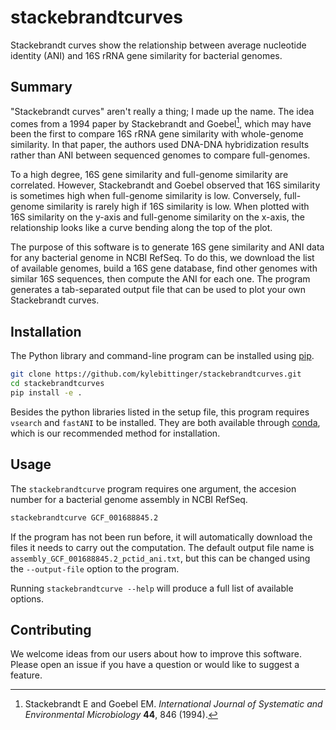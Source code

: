 # stackebrandtcurves

Stackebrandt curves show the relationship between average nucleotide
identity (ANI) and 16S rRNA gene similarity for bacterial genomes.

## Summary

"Stackebrandt curves" aren't really a thing; I made up the name. The idea
comes from a 1994 paper by Stackebrandt and Goebel[^1], which may have been
the first to compare 16S rRNA gene similarity with whole-genome
similarity. In that paper, the authors used DNA-DNA hybridization results
rather than ANI between sequenced genomes to compare full-genomes.

To a high degree, 16S gene similarity and full-genome similarity are
correlated. However, Stackebrandt and Goebel observed that 16S
similarity is sometimes high when full-genome similarity is
low. Conversely, full-genome similarity is rarely high if 16S
similarity is low. When plotted with 16S similarity on the y-axis and
full-genome similarity on the x-axis, the relationship looks like a
curve bending along the top of the plot.

The purpose of this software is to generate 16S gene similarity and
ANI data for any bacterial genome in NCBI RefSeq. To do this, we
download the list of available genomes, build a 16S gene database,
find other genomes with similar 16S sequences, then compute the ANI
for each one. The program generates a tab-separated output file that
can be used to plot your own Stackebrandt curves.

[^1]: Stackebrandt E and Goebel EM. *International Journal of
Systematic and Environmental Microbiology* **44**, 846 (1994).

## Installation

The Python library and command-line program can be installed using
[pip](https://pypi.org/project/pip/).

```bash
git clone https://github.com/kylebittinger/stackebrandtcurves.git
cd stackebrandtcurves
pip install -e .
```

Besides the python libraries listed in the setup file, this program
requires `vsearch` and `fastANI` to be installed. They are both available
through [conda](https://anaconda.org/bioconda/vsearch), which is our
recommended method for installation.

## Usage

The `stackebrandtcurve` program requires one argument, the accesion number
for a bacterial genome assembly in NCBI RefSeq.

```bash
stackebrandtcurve GCF_001688845.2
```

If the program has not been run before, it will automatically download
the files it needs to carry out the computation. The default output file
name is `assembly_GCF_001688845.2_pctid_ani.txt`, but this can be changed
using the `--output-file` option to the program.

Running `stackebrandtcurve --help` will produce a full list of available
options.

## Contributing

We welcome ideas from our users about how to improve this
software. Please open an issue if you have a question or would like to
suggest a feature.
